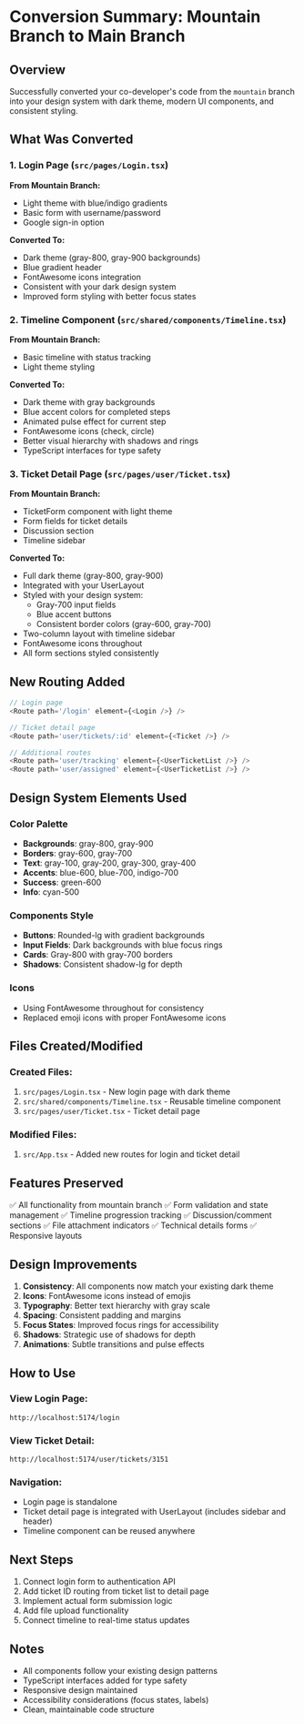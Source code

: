 # Conversion Summary: Mountain Branch to Main Branch

## Overview
Successfully converted your co-developer's code from the `mountain` branch into your design system with dark theme, modern UI components, and consistent styling.

## What Was Converted

### 1. **Login Page** (`src/pages/Login.tsx`)
**From Mountain Branch:**
- Light theme with blue/indigo gradients
- Basic form with username/password
- Google sign-in option

**Converted To:**
- Dark theme (gray-800, gray-900 backgrounds)
- Blue gradient header
- FontAwesome icons integration
- Consistent with your dark design system
- Improved form styling with better focus states

### 2. **Timeline Component** (`src/shared/components/Timeline.tsx`)
**From Mountain Branch:**
- Basic timeline with status tracking
- Light theme styling

**Converted To:**
- Dark theme with gray backgrounds
- Blue accent colors for completed steps
- Animated pulse effect for current step
- FontAwesome icons (check, circle)
- Better visual hierarchy with shadows and rings
- TypeScript interfaces for type safety

### 3. **Ticket Detail Page** (`src/pages/user/Ticket.tsx`)
**From Mountain Branch:**
- TicketForm component with light theme
- Form fields for ticket details
- Discussion section
- Timeline sidebar

**Converted To:**
- Full dark theme (gray-800, gray-900)
- Integrated with your UserLayout
- Styled with your design system:
  - Gray-700 input fields
  - Blue accent buttons
  - Consistent border colors (gray-600, gray-700)
- Two-column layout with timeline sidebar
- FontAwesome icons throughout
- All form sections styled consistently

## New Routing Added

```typescript
// Login page
<Route path='/login' element={<Login />} />

// Ticket detail page
<Route path='user/tickets/:id' element={<Ticket />} />

// Additional routes
<Route path='user/tracking' element={<UserTicketList />} />
<Route path='user/assigned' element={<UserTicketList />} />
```

## Design System Elements Used

### Color Palette
- **Backgrounds**: gray-800, gray-900
- **Borders**: gray-600, gray-700
- **Text**: gray-100, gray-200, gray-300, gray-400
- **Accents**: blue-600, blue-700, indigo-700
- **Success**: green-600
- **Info**: cyan-500

### Components Style
- **Buttons**: Rounded-lg with gradient backgrounds
- **Input Fields**: Dark backgrounds with blue focus rings
- **Cards**: Gray-800 with gray-700 borders
- **Shadows**: Consistent shadow-lg for depth

### Icons
- Using FontAwesome throughout for consistency
- Replaced emoji icons with proper FontAwesome icons

## Files Created/Modified

### Created Files:
1. `src/pages/Login.tsx` - New login page with dark theme
2. `src/shared/components/Timeline.tsx` - Reusable timeline component
3. `src/pages/user/Ticket.tsx` - Ticket detail page

### Modified Files:
1. `src/App.tsx` - Added new routes for login and ticket detail

## Features Preserved

✅ All functionality from mountain branch
✅ Form validation and state management
✅ Timeline progression tracking
✅ Discussion/comment sections
✅ File attachment indicators
✅ Technical details forms
✅ Responsive layouts

## Design Improvements

1. **Consistency**: All components now match your existing dark theme
2. **Icons**: FontAwesome icons instead of emojis
3. **Typography**: Better text hierarchy with gray scale
4. **Spacing**: Consistent padding and margins
5. **Focus States**: Improved focus rings for accessibility
6. **Shadows**: Strategic use of shadows for depth
7. **Animations**: Subtle transitions and pulse effects

## How to Use

### View Login Page:
```
http://localhost:5174/login
```

### View Ticket Detail:
```
http://localhost:5174/user/tickets/3151
```

### Navigation:
- Login page is standalone
- Ticket detail page is integrated with UserLayout (includes sidebar and header)
- Timeline component can be reused anywhere

## Next Steps

1. Connect login form to authentication API
2. Add ticket ID routing from ticket list to detail page
3. Implement actual form submission logic
4. Add file upload functionality
5. Connect timeline to real-time status updates

## Notes

- All components follow your existing design patterns
- TypeScript interfaces added for type safety
- Responsive design maintained
- Accessibility considerations (focus states, labels)
- Clean, maintainable code structure
